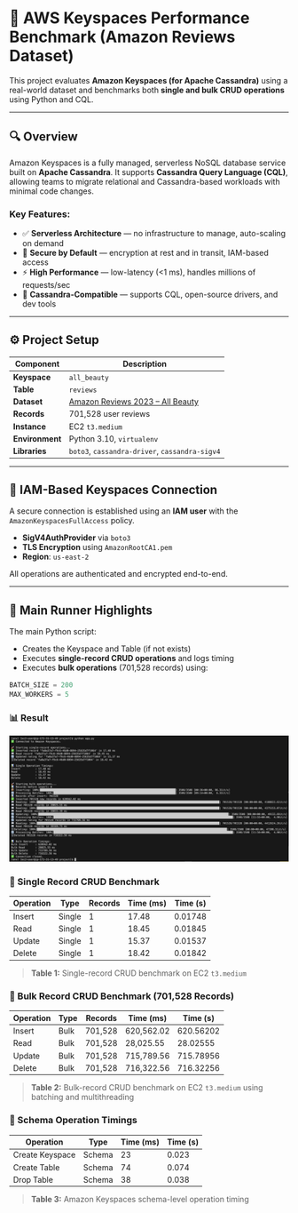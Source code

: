 # 🧩 AWS Keyspaces Performance Benchmark (Amazon Reviews Dataset)

This project evaluates **Amazon Keyspaces (for Apache Cassandra)** using a real-world dataset and benchmarks both **single and bulk CRUD operations** using Python and CQL.

---

## 🔍 Overview

Amazon Keyspaces is a fully managed, serverless NoSQL database service built on **Apache Cassandra**. It supports **Cassandra Query Language (CQL)**, allowing teams to migrate relational and Cassandra-based workloads with minimal code changes.

### Key Features:
- ✅ **Serverless Architecture** — no infrastructure to manage, auto-scaling on demand  
- 🔐 **Secure by Default** — encryption at rest and in transit, IAM-based access  
- ⚡ **High Performance** — low-latency (<1 ms), handles millions of requests/sec  
- 🧰 **Cassandra-Compatible** — supports CQL, open-source drivers, and dev tools

---

## ⚙️ Project Setup

| Component        | Description                                          |
|------------------|------------------------------------------------------|
| **Keyspace**     | `all_beauty`                                         |
| **Table**        | `reviews`                                            |
| **Dataset**      | [Amazon Reviews 2023 – All Beauty](https://amazon-reviews-2023.github.io/) |
| **Records**      | 701,528 user reviews                                 |
| **Instance**     | EC2 `t3.medium`                                      |
| **Environment**  | Python 3.10, `virtualenv`                            |
| **Libraries**    | `boto3`, `cassandra-driver`, `cassandra-sigv4`       |

---

## 🔐 IAM-Based Keyspaces Connection

A secure connection is established using an **IAM user** with the `AmazonKeyspacesFullAccess` policy.  
- **SigV4AuthProvider** via `boto3`  
- **TLS Encryption** using `AmazonRootCA1.pem`  
- **Region**: `us-east-2`  

All operations are authenticated and encrypted end-to-end.

---

## 🚀 Main Runner Highlights

The main Python script:
- Creates the Keyspace and Table (if not exists)
- Executes **single-record CRUD operations** and logs timing
- Executes **bulk operations** (701,528 records) using:

```python
BATCH_SIZE = 200
MAX_WORKERS = 5
```

### 📊 Result

![Result](https://github.com/vishnu32510/keyspace-performance/blob/main/outputs/M_11_R1.png?raw=true)

### 🔹 Single Record CRUD Benchmark

| Operation | Type   | Records | Time (ms) | Time (s)   |
|-----------|--------|---------|-----------|------------|
| Insert    | Single | 1       | 17.48     | 0.01748    |
| Read      | Single | 1       | 18.45     | 0.01845    |
| Update    | Single | 1       | 15.37     | 0.01537    |
| Delete    | Single | 1       | 18.42     | 0.01842    |

> **Table 1:** Single-record CRUD benchmark on EC2 `t3.medium`


### 🔹 Bulk Record CRUD Benchmark (701,528 Records)

| Operation | Type | Records | Time (ms)   | Time (s)    |
|-----------|------|---------|-------------|-------------|
| Insert    | Bulk | 701,528 | 620,562.02  | 620.56202   |
| Read      | Bulk | 701,528 | 28,025.55   | 28.02555    |
| Update    | Bulk | 701,528 | 715,789.56  | 715.78956   |
| Delete    | Bulk | 701,528 | 716,322.56  | 716.32256   |

> **Table 2:** Bulk-record CRUD benchmark on EC2 `t3.medium` using batching and multithreading


### 🔹 Schema Operation Timings

| Operation       | Type   | Time (ms) | Time (s) |
|----------------|--------|-----------|----------|
| Create Keyspace | Schema | 23        | 0.023    |
| Create Table    | Schema | 74        | 0.074    |
| Drop Table      | Schema | 38        | 0.038    |

> **Table 3:** Amazon Keyspaces schema-level operation timing
